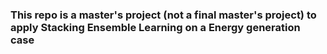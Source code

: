 ### This repo is a master's project (not a final master's project) to apply Stacking Ensemble Learning on a Energy generation case
